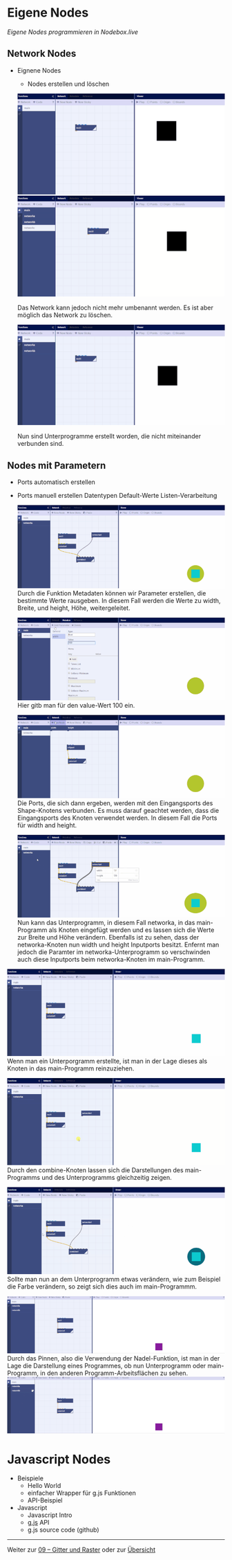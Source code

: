 # Eigene Nodes

*Eigene Nodes programmieren in Nodebox.live*

## Network Nodes

- Eignene Nodes
	- Nodes erstellen und löschen
	
	![](assets/createnetwork.gif)  
	![](assets/deletenetwork.gif)  
	
	Das Network kann jedoch nicht mehr umbenannt werden. Es ist aber möglich das Network zu löschen.
	
	![](assets/disconnectednetworks.gif)  
	
	Nun sind Unterprogramme erstellt worden, die nicht miteinander verbunden sind.



## Nodes mit Parametern


- Ports automatisch erstellen
- Ports manuell erstellen
	Datentypen
	Default-Werte
	Listen-Verarbeitung  
	
	![](assets/port_1.gif)  
	Durch die Funktion Metadaten können wir Parameter erstellen, die bestimmte Werte rausgeben. In diesem Fall werden die Werte zu width, Breite, und height, Höhe, weitergeleitet.  
	
	![](assets/port_2.gif)  
	Hier gitb man für den value-Wert 100 ein.  
	
	![](assets/port_3.gif)  
	Die Ports, die sich dann ergeben, werden mit den Eingangsports des Shape-Knotens verbunden. Es muss darauf geachtet werden, dass die Eingangsports des Knoten verwendet werden. In diesem Fall die Ports für width and height.  
	
	![](assets/port_4.gif)  
	Nun kann das Unterprogramm, in diesem Fall networka, in das main-Programm als Knoten eingefügt werden und es lassen sich die Werte zur Breite und Höhe verändern. Ebenfalls ist zu sehen, dass der networka-Knoten nun width und height Inputports besitzt. Enfernt man jedoch die Paramter im networka-Unterprogramm so verschwinden auch diese Inputports beim networka-Knoten im main-Programm.

![](assets/nesting_1.gif)  
Wenn man ein Unterporgramm erstellte, ist man in der Lage dieses als Knoten in das main-Programm reinzuziehen.  

![](assets/nesting_2.gif)  
Durch den combine-Knoten lassen sich die Darstellungen des main-Programms und des Unterprogramms gleichzeitig zeigen.

![](assets/nesting_3.gif)  
Sollte man nun an dem Unterprogramm etwas verändern, wie zum Beispiel die Farbe verändern, so zeigt sich dies auch im main-Programmm.  

![](assets/pinning_1.gif)  
Durch das Pinnen, also die Verwendung der Nadel-Funktion, ist man in der Lage die Darstellung eines Programmes, ob nun Unterprogramm oder main-Programm, in den anderen Programm-Arbeitsflächen zu sehen.   
![](assets/pinning_2.gif)    



# Javascript Nodes

- Beispiele
	- Hello World
	- einfacher Wrapper für g.js Funktionen
	- API-Beispiel
- Javascript 
	- Javascript Intro
	- [g.js](http://gjs.org/) API
	- g.js source code (github)

---

Weiter zur [09 – Gitter und Raster](09-gitter-und-raster.md) oder zur [Übersicht](readme.md)
